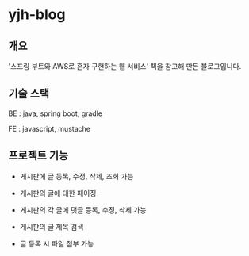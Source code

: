 # yjh-blog

## 개요 

'스프링 부트와 AWS로 혼자 구현하는 웹 서비스' 책을 참고해 만든 블로그입니다.

## 기술 스택

BE : java, spring boot, gradle

FE : javascript, mustache

## 프로젝트 기능

 - 게시판에 글 등록, 수정, 삭제, 조회 가능

 - 게시판의 글에 대한 페이징

 - 게시판의 각 글에 댓글 등록, 수정, 삭제 가능

 - 게시판의 글 제목 검색

 - 글 등록 시 파일 첨부 가능
